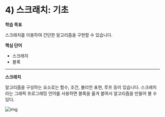 # 4) 스크래치: 기초



**학습 목표**

스크래치를 이용하여 간단한 알고리즘을 구현할 수 있습니다.



**핵심 단어**

- 스크래치
- 블록



------



**스크래치**

알고리즘을 구성하는 요소로는 함수, 조건, 불리언 표현, 루프 등이 있습니다. 스크래치라는 그래픽 프로그래밍 언어를 사용하면 블록을 옮겨 붙여서 알고리즘을 만들어 볼 수 있다.

 

![img](https://cs50.harvard.edu/x/2020/notes/0/scratch.png)

 


